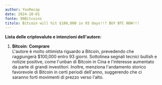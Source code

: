 ```yaml
---
author: YouRecap
date: 2024-10-01
fonte: 99Bitcoins
titolo: Bitcoin will hit $100,000 in 93 days!!? BUY BTC NOW!!!
---
```


**Lista delle criptovalute e intenzioni dell'autore:**

1. **Bitcoin**: **Comprare**  
   L'autore è molto ottimista riguardo a Bitcoin, prevedendo che raggiungerà $100,000 entro 93 giorni. Sottolinea segnali tecnici bullish e notizie positive, come l'unban di Bitcoin in Cina e l'interesse aumentato da parte di grandi investitori. Inoltre, menziona l'andamento storico favorevole di Bitcoin in certi periodi dell'anno, suggerendo che ci saranno forti movimenti di prezzo verso l'alto.
